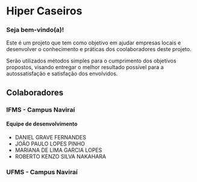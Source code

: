 # Hiper Caseiros

### Seja bem-vindo(a)!

Este é um projeto que tem como objetivo em ajudar empresas locais e desenvolver o conhecimento e práticas dos coolaboradores deste projeto.

Serão utilizados métodos simples para o cumprimento dos objetivos propostos, visando entregar o melhor resultado possível para a autossatisfação e satisfação dos envolvidos.

## Colaboradores
### IFMS - Campus Naviraí
#### Equipe de desenvolvimento
* DANIEL GRAVE FERNANDES
* JOÃO PAULO LOPES PINHO
* MARIANA DE LIMA GARCIA LOPES
* ROBERTO KENZO SILVA NAKAHARA

### UFMS - Campus Naviraí
